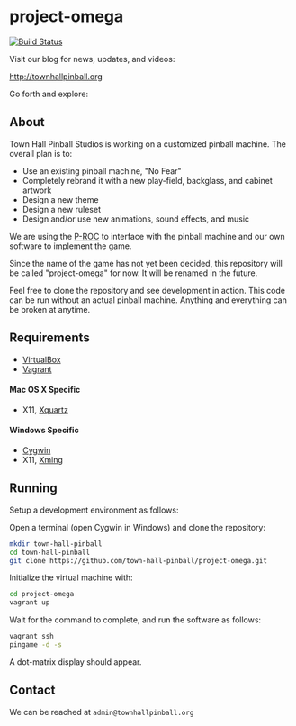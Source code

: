 # project-omega

[![Build Status](https://travis-ci.org/town-hall-pinball/project-omega.svg)](https://travis-ci.org/town-hall-pinball/project-omega)

Visit our blog for news, updates, and videos:

http://townhallpinball.org

Go forth and explore:

## About

Town Hall Pinball Studios is working on a customized pinball machine. The
overall plan is to:

* Use an existing pinball machine, "No Fear"
* Completely rebrand it with a new play-field, backglass, and cabinet artwork
* Design a new theme
* Design a new ruleset
* Design and/or use new animations, sound effects, and music

We are using the
[P-ROC](http://www.pinballcontrollers.com/index.php/products/p-roc)
to interface with the pinball machine and our own software to implement the game.

Since the name of the game has not yet been decided, this repository will be called "project-omega" for now. It will be renamed
in the future.

Feel free to clone the repository and see development in action. This code
can be run without an actual pinball machine. Anything and everything can be
broken at anytime.

## Requirements

* [VirtualBox](https://www.virtualbox.org/)
* [Vagrant](https://www.vagrantup.com/)

#### Mac OS X Specific

* X11, [Xquartz](http://xquartz.macosforge.org/trac/wiki)

#### Windows Specific

* [Cygwin](https://www.cygwin.com)
* X11, [Xming](https://sourceforge.net/projects/xming/files/latest/download)

## Running

Setup a development environment as follows:

Open a terminal (open Cygwin in Windows) and clone the repository:

```bash
mkdir town-hall-pinball
cd town-hall-pinball
git clone https://github.com/town-hall-pinball/project-omega.git
```

Initialize the virtual machine with:

``` bash
cd project-omega
vagrant up
```

Wait for the command to complete, and run the software as follows:

```bash
vagrant ssh
pingame -d -s
```

A dot-matrix display should appear.

## Contact

We can be reached at `admin@townhallpinball.org`

